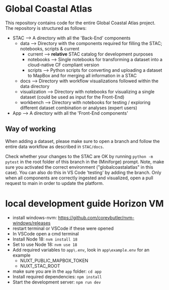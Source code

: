 # Global Coastal Atlas

This repository contains code for the entire Global Coastal Atlas project.
The repository is structured as follows:

- STAC --> A directory with all the 'Back-End' components
  - data --> Directory with the components required for filling the STAC; notebooks, scripts & current
    - current --> **relative** STAC catalog for development purposes
    - notebooks --> Single notebooks for transforming a dataset into a cloud-native CF compliant version
    - scripts --> Python scripts for converting and uploading a dataset to MapBox and for merging all information in a STAC
  - docs --> Directory with workflow visualizations followed within the data directory
  - visualization --> Directory with notebooks for visualizing a single dataset (could be used as input for the Front-End)
  - workbench --> Directory with notebooks for testing / exploring different dataset combination or analyses (expert users)
- App --> A directory with all the 'Front-End components'

## Way of working

When adding a dataset, please make sure to open a branch and follow the entire data workflow as described in `STAC/docs`.

Check whether your changes to the STAC are OK by running `python -m pytest` in the root folder of this branch in the (Miniforge) prompt.
Note, make sure you activated the correct environment ("globalcoastalatlas" in this case). You can also do this in VS Code 'testing' by adding the branch. 
Only when all components are correctly ingested and visualized, open a pull request to main in order to update the platform.

# local development guide Horizon VM

- install windows-nvm: https://github.com/coreybutler/nvm-windows/releases
- restart terminal or VSCode if these were opened
- In VSCode open a cmd terminal
- Install Node 18: `nvm install 18`
- Set to use Node 18: `nvm use 18`
- Add required variables to `app\.env`, look in `app\example.env` for an example
  - NUXT_PUBLIC_MAPBOX_TOKEN
  - NUXT_STAC_ROOT
- make sure you are in the `app` folder: `cd app`
- Install required dependencies: `npm install`
- Start the development server: `npm run dev`